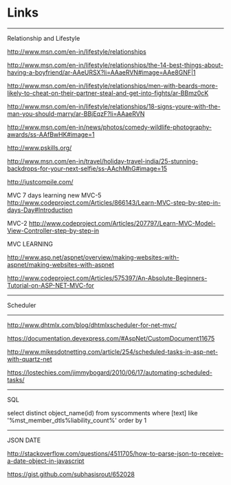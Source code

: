 # Links

------

Relationship and Lifestyle

http://www.msn.com/en-in/lifestyle/relationships

http://www.msn.com/en-in/lifestyle/relationships/the-14-best-things-about-having-a-boyfriend/ar-AAeURSX?li=AAaeRVN#image=AAe8GNF|1

http://www.msn.com/en-in/lifestyle/relationships/men-with-beards-more-likely-to-cheat-on-their-partner-steal-and-get-into-fights/ar-BBmz0cK

http://www.msn.com/en-in/lifestyle/relationships/18-signs-youre-with-the-man-you-should-marry/ar-BBjEqzF?li=AAaeRVN

http://www.msn.com/en-in/news/photos/comedy-wildlife-photography-awards/ss-AAfBwHK#image=1

http://www.pskills.org/

http://www.msn.com/en-in/travel/holiday-travel-india/25-stunning-backdrops-for-your-next-selfie/ss-AAchMhG#image=15

http://justcompile.com/

MVC 7 days learning
new MVC-5
http://www.codeproject.com/Articles/866143/Learn-MVC-step-by-step-in-days-Day#Introduction

MVC-2
http://www.codeproject.com/Articles/207797/Learn-MVC-Model-View-Controller-step-by-step-in


MVC LEARNING

http://www.asp.net/aspnet/overview/making-websites-with-aspnet/making-websites-with-aspnet

http://www.codeproject.com/Articles/575397/An-Absolute-Beginners-Tutorial-on-ASP-NET-MVC-for

------------------------------------------------------------
Scheduler

-----
http://www.dhtmlx.com/blog/dhtmlxscheduler-for-net-mvc/

https://documentation.devexpress.com/#AspNet/CustomDocument11675

http://www.mikesdotnetting.com/article/254/scheduled-tasks-in-asp-net-with-quartz-net

https://lostechies.com/jimmybogard/2010/06/17/automating-scheduled-tasks/

-----
SQL

select distinct object_name(id) from syscomments where [text] like '%mst_member_dtls%liability_count%' order by 1

-----------------------------------------

JSON DATE

http://stackoverflow.com/questions/4511705/how-to-parse-json-to-receive-a-date-object-in-javascript

https://gist.github.com/subhasisrout/652028

